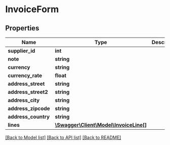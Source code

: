 # InvoiceForm

## Properties
Name | Type | Description | Notes
------------ | ------------- | ------------- | -------------
**supplier_id** | **int** |  | [optional] 
**note** | **string** |  | [optional] 
**currency** | **string** |  | [optional] 
**currency_rate** | **float** |  | [optional] 
**address_street** | **string** |  | [optional] 
**address_street2** | **string** |  | [optional] 
**address_city** | **string** |  | [optional] 
**address_zipcode** | **string** |  | [optional] 
**address_country** | **string** |  | [optional] 
**lines** | [**\Swagger\Client\Model\InvoiceLine[]**](InvoiceLine.md) |  | [optional] 

[[Back to Model list]](../README.md#documentation-for-models) [[Back to API list]](../README.md#documentation-for-api-endpoints) [[Back to README]](../README.md)


